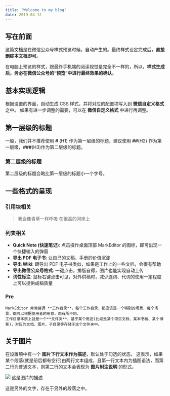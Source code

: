 ```yaml
---
title: "Welcome to my blog"
date: 2019-04-12
---
```


## 写在前面
这篇文档是在微信公众号样式预览时候，自动产生的。最终样式设定完成后，**直接删除本文档即可**。

在电脑上预览的样式，跟最终手机端的阅读视觉是完全不一样的，所以，**样式生成后，务必在微信公众号的“预览”中进行最终效果的确认**。

## 基本实现逻辑
根据设置的界面，自动生成 CSS 样式，并将对应的配置项写入到 **微信自定义格式** 之中。
如果有进一步调整的需要，可以在 **微信自定义格式** 中进行再调整。

## 第一层级的标题
一般，我们并不推荐使用 **#** (H1) 作为第一层级的标题，建议使用 **##**(H2) 作为第一层级，**###**(H3)作为第二层级的标题。

### 第二层级的标题
第二层级的标题会略比第一层级的标题小一个字号。

## 一些格式的呈现
### 引用块相关
>  我会像青草一样呼吸
> 在很高的河岸上

### 列表相关
- **Quick Note (快速笔记)**: 点击操作桌面顶部 MarkEditor 的图标，即可出现一个快捷输入的弹窗
- **导出 PDF 电子书**: 让自己的文稿、手册的价值沉淀
- **导出 Wiki**: 跟导出 PDF 电子书类似，如果是工作上的一些文档，会很有帮助
- **导出微信公众号格式**:  一键点击，排版自得，图片也能实现自动上传
- **词性标注**: 鼠标右键点击可见，对外供稿时，减少连词、代词的使用一定程度上可以提供成稿质量

### Pre
```
MarkEditor 非常强调 **工作目录**，每个工作目录，都应该是一个特别的场景，每个场景，都可以根据使用者的用意，而有所不同。
工作目录本质上就是一个**文件夹**，基于某个用途(比如是某个项目文档、某本书稿、某个博客)，对应的文档、图片、子目录等存储于这个文件夹中。
```

## 关于图片
在设置项中有一个 **图片下行文本作为描述**，默认处于勾选的状态。
这表示，如果某个段落(就是前后都有空行)由两行文本组成，且第一行文本内为插图语法，而第二行为普通文本，则第二行的文本会表现为 **图片附注说明** 的形式。

![](https://markeditor-files.oss-cn-hangzhou.aliyuncs.com/fb_static/demo.jpg)
这是图片的描述

这是另外的文字，存在于另外的段落之中。

